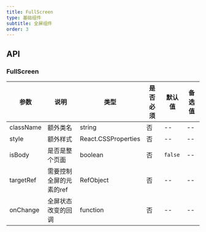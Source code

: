 ```yaml
---
title: FullScreen
type: 基础组件
subtitle: 全屏组件
order: 3
---
```


## API

### FullScreen

| 参数         |   说明       | 类型     | 是否必须     | 默认值      |   备选值    |
| ----------- | ----------- | -------- | ---------- | ---------- | ---------- |
| className   | 额外类名      | string   |  否        |     --     |     --     |
| style       | 额外样式      | React.CSSProperties   |  否        |     --     |     --     |
| isBody      | 是否是整个页面 | boolean   |  否        |   `false` |     --     |
| targetRef   | 需要控制全屏的元素的ref | RefObject<Element>   |  否        |   -- |     --     |
| onChange   | 全屏状态改变的回调 | function   |  否        |   -- |     --     |
